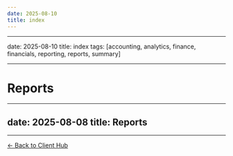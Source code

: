 ```yaml
---
date: 2025-08-10
title: index
---
```

---
date: 2025-08-10
title: index
tags: [accounting, analytics, finance, financials, reporting, reports, summary]

---
# Reports

---
date: 2025-08-08
title: Reports
---

---
[← Back to Client Hub](https://www.builtbyrays.com/Client-Vault/portal)

